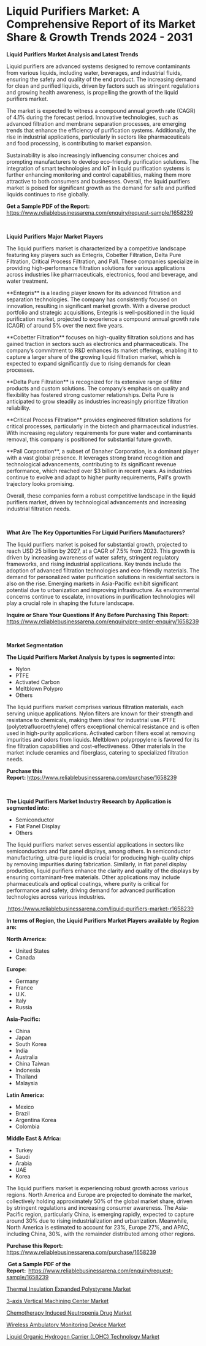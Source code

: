 <p><h1>Liquid Purifiers Market: A Comprehensive Report of its Market Share & Growth Trends 2024 - 2031</h1></p><p><strong>Liquid Purifiers Market Analysis and Latest Trends</strong></p>
<p><p>Liquid purifiers are advanced systems designed to remove contaminants from various liquids, including water, beverages, and industrial fluids, ensuring the safety and quality of the end product. The increasing demand for clean and purified liquids, driven by factors such as stringent regulations and growing health awareness, is propelling the growth of the liquid purifiers market.</p><p>The market is expected to witness a compound annual growth rate (CAGR) of 4.1% during the forecast period. Innovative technologies, such as advanced filtration and membrane separation processes, are emerging trends that enhance the efficiency of purification systems. Additionally, the rise in industrial applications, particularly in sectors like pharmaceuticals and food processing, is contributing to market expansion.</p><p>Sustainability is also increasingly influencing consumer choices and prompting manufacturers to develop eco-friendly purification solutions. The integration of smart technologies and IoT in liquid purification systems is further enhancing monitoring and control capabilities, making them more attractive to both consumers and businesses. Overall, the liquid purifiers market is poised for significant growth as the demand for safe and purified liquids continues to rise globally.</p></p>
<p><strong>Get a Sample PDF of the Report:&nbsp;</strong> <a href="https://www.reliablebusinessarena.com/enquiry/request-sample/1658239?utm_campaign=1871&utm_medium=2&utm_source=Github&utm_content=ia&utm_term=09122024&utm_id=liquid-purifiers">https://www.reliablebusinessarena.com/enquiry/request-sample/1658239</a></p>
<p>&nbsp;</p>
<p><strong>Liquid Purifiers Major Market Players</strong></p>
<p><p>The liquid purifiers market is characterized by a competitive landscape featuring key players such as Entegris, Cobetter Filtration, Delta Pure Filtration, Critical Process Filtration, and Pall. These companies specialize in providing high-performance filtration solutions for various applications across industries like pharmaceuticals, electronics, food and beverage, and water treatment.</p><p>**Entegris** is a leading player known for its advanced filtration and separation technologies. The company has consistently focused on innovation, resulting in significant market growth. With a diverse product portfolio and strategic acquisitions, Entegris is well-positioned in the liquid purification market, projected to experience a compound annual growth rate (CAGR) of around 5% over the next five years.</p><p>**Cobetter Filtration** focuses on high-quality filtration solutions and has gained traction in sectors such as electronics and pharmaceuticals. The company’s commitment to R&D enhances its market offerings, enabling it to capture a larger share of the growing liquid filtration market, which is expected to expand significantly due to rising demands for clean processes.</p><p>**Delta Pure Filtration** is recognized for its extensive range of filter products and custom solutions. The company’s emphasis on quality and flexibility has fostered strong customer relationships. Delta Pure is anticipated to grow steadily as industries increasingly prioritize filtration reliability.</p><p>**Critical Process Filtration** provides engineered filtration solutions for critical processes, particularly in the biotech and pharmaceutical industries. With increasing regulatory requirements for pure water and contaminants removal, this company is positioned for substantial future growth.</p><p>**Pall Corporation**, a subset of Danaher Corporation, is a dominant player with a vast global presence. It leverages strong brand recognition and technological advancements, contributing to its significant revenue performance, which reached over $3 billion in recent years. As industries continue to evolve and adapt to higher purity requirements, Pall's growth trajectory looks promising. </p><p>Overall, these companies form a robust competitive landscape in the liquid purifiers market, driven by technological advancements and increasing industrial filtration needs.</p></p>
<p>&nbsp;</p>
<p><strong>What Are The Key Opportunities For Liquid Purifiers Manufacturers?</strong></p>
<p><p>The liquid purifiers market is poised for substantial growth, projected to reach USD 25 billion by 2027, at a CAGR of 7.5% from 2023. This growth is driven by increasing awareness of water safety, stringent regulatory frameworks, and rising industrial applications. Key trends include the adoption of advanced filtration technologies and eco-friendly materials. The demand for personalized water purification solutions in residential sectors is also on the rise. Emerging markets in Asia-Pacific exhibit significant potential due to urbanization and improving infrastructure. As environmental concerns continue to escalate, innovations in purification technologies will play a crucial role in shaping the future landscape.</p></p>
<p><strong>Inquire or Share Your Questions If Any Before Purchasing This Report:</strong> <a href="https://www.reliablebusinessarena.com/enquiry/pre-order-enquiry/1658239?utm_campaign=1871&utm_medium=2&utm_source=Github&utm_content=ia&utm_term=09122024&utm_id=liquid-purifiers">https://www.reliablebusinessarena.com/enquiry/pre-order-enquiry/1658239</a></p>
<p>&nbsp;</p>
<p><strong>Market Segmentation</strong></p>
<p><strong>The Liquid Purifiers Market Analysis by types is segmented into:</strong></p>
<p><ul><li>Nylon</li><li>PTFE</li><li>Activated Carbon</li><li>Meltblown Polypro</li><li>Others</li></ul></p>
<p><p>The liquid purifiers market comprises various filtration materials, each serving unique applications. Nylon filters are known for their strength and resistance to chemicals, making them ideal for industrial use. PTFE (polytetrafluoroethylene) offers exceptional chemical resistance and is often used in high-purity applications. Activated carbon filters excel at removing impurities and odors from liquids. Meltblown polypropylene is favored for its fine filtration capabilities and cost-effectiveness. Other materials in the market include ceramics and fiberglass, catering to specialized filtration needs.</p></p>
<p><strong>Purchase this Report:&nbsp;</strong><a href="https://www.reliablebusinessarena.com/purchase/1658239?utm_campaign=1871&utm_medium=2&utm_source=Github&utm_content=ia&utm_term=09122024&utm_id=liquid-purifiers">https://www.reliablebusinessarena.com/purchase/1658239</a></p>
<p>&nbsp;</p>
<p><strong>The Liquid Purifiers Market Industry Research by Application is segmented into:</strong></p>
<p><ul><li>Semiconductor</li><li>Flat Panel Display</li><li>Others</li></ul></p>
<p><p>The liquid purifiers market serves essential applications in sectors like semiconductors and flat panel displays, among others. In semiconductor manufacturing, ultra-pure liquid is crucial for producing high-quality chips by removing impurities during fabrication. Similarly, in flat panel display production, liquid purifiers enhance the clarity and quality of the displays by ensuring contaminant-free materials. Other applications may include pharmaceuticals and optical coatings, where purity is critical for performance and safety, driving demand for advanced purification technologies across various industries.</p></p>
<p><a href="https://www.reliablebusinessarena.com/liquid-purifiers-market-r1658239?utm_campaign=1871&utm_medium=2&utm_source=Github&utm_content=ia&utm_term=09122024&utm_id=liquid-purifiers">&nbsp;https://www.reliablebusinessarena.com/liquid-purifiers-market-r1658239</a></p>
<p><strong>In terms of Region, the Liquid Purifiers Market Players available by Region are:</strong></p>
<p>
    <p> <strong> North America: </strong>
        <ul>
            <li>United States</li>
            <li>Canada</li>
        </ul>
        </p> 
    <p> <strong> Europe: </strong>
        <ul>
            <li>Germany</li>
            <li>France</li>
            <li>U.K.</li>
            <li>Italy</li>
            <li>Russia</li>
        </ul>
        </p> 
    <p> <strong> Asia-Pacific: </strong>
        <ul>
            <li>China</li>
            <li>Japan</li>
            <li>South Korea</li>
            <li>India</li>
            <li>Australia</li>
            <li>China Taiwan</li>
            <li>Indonesia</li>
            <li>Thailand</li>
            <li>Malaysia</li>
        </ul>
        </p> 
    <p> <strong> Latin America: </strong>
        <ul>
            <li>Mexico</li>
            <li>Brazil</li>
            <li>Argentina Korea</li>
            <li>Colombia</li>
        </ul>
        </p> 
    <p> <strong> Middle East & Africa: </strong>
        <ul>
            <li>Turkey</li>
            <li>Saudi</li>
            <li>Arabia</li>
            <li>UAE</li>
            <li>Korea</li>
        </ul>
    </p>
    </p>
<p><p>The liquid purifiers market is experiencing robust growth across various regions. North America and Europe are projected to dominate the market, collectively holding approximately 50% of the global market share, driven by stringent regulations and increasing consumer awareness. The Asia-Pacific region, particularly China, is emerging rapidly, expected to capture around 30% due to rising industrialization and urbanization. Meanwhile, North America is estimated to account for 23%, Europe 27%, and APAC, including China, 30%, with the remainder distributed among other regions.</p></p>
<p><strong>Purchase this Report: </strong><a href="https://www.reliablebusinessarena.com/purchase/1658239?utm_campaign=1871&utm_medium=2&utm_source=Github&utm_content=ia&utm_term=09122024&utm_id=liquid-purifiers">https://www.reliablebusinessarena.com/purchase/1658239</a></p>
<p>&nbsp;<strong>Get a Sample PDF of the Report:&nbsp;&nbsp;</strong><a href="https://www.reliablebusinessarena.com/enquiry/request-sample/1658239?utm_campaign=1871&utm_medium=2&utm_source=Github&utm_content=ia&utm_term=09122024&utm_id=liquid-purifiers">https://www.reliablebusinessarena.com/enquiry/request-sample/1658239</a></p>
<p><strong></strong></p>
<p><p><a href="https://www.linkedin.com/pulse/the-sympatico-insight-9odme?utm_campaign=1871&utm_medium=2&utm_source=Github&utm_content=ia&utm_term=09122024&utm_id=liquid-purifiers">Thermal Insulation Expanded Polystyrene Market</a></p><p><a href="https://www.linkedin.com/pulse/3-axis-vertical-machining-center-market-size-share-analysis-tdxcf?utm_campaign=1871&utm_medium=2&utm_source=Github&utm_content=ia&utm_term=09122024&utm_id=liquid-purifiers">3-axis Vertical Machining Center Market</a></p><p><a href="https://www.linkedin.com/pulse/robust-growth-anticipated-chemotherapy-induced-neutropenia-vcxle?utm_campaign=1871&utm_medium=2&utm_source=Github&utm_content=ia&utm_term=09122024&utm_id=liquid-purifiers">Chemotherapy Induced Neutropenia Drug Market</a></p><p><a href="https://www.linkedin.com/pulse/wireless-ambulatory-monitoring-device-market-size-growing-i5pkc?utm_campaign=1871&utm_medium=2&utm_source=Github&utm_content=ia&utm_term=09122024&utm_id=liquid-purifiers">Wireless Ambulatory Monitoring Device Market</a></p><p><a href="https://github.com/marloy8/Market-Research-Report-List-6/blob/main/liquid-organic-hydrogen-carrier-lohc-technology-market.md?utm_campaign=1871&utm_medium=2&utm_source=Github&utm_content=ia&utm_term=09122024&utm_id=liquid-purifiers">Liquid Organic Hydrogen Carrier (LOHC) Technology Market</a></p></p>